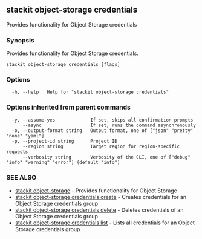 ## stackit object-storage credentials

Provides functionality for Object Storage credentials

### Synopsis

Provides functionality for Object Storage credentials.

```
stackit object-storage credentials [flags]
```

### Options

```
  -h, --help   Help for "stackit object-storage credentials"
```

### Options inherited from parent commands

```
  -y, --assume-yes             If set, skips all confirmation prompts
      --async                  If set, runs the command asynchronously
  -o, --output-format string   Output format, one of ["json" "pretty" "none" "yaml"]
  -p, --project-id string      Project ID
      --region string          Target region for region-specific requests
      --verbosity string       Verbosity of the CLI, one of ["debug" "info" "warning" "error"] (default "info")
```

### SEE ALSO

* [stackit object-storage](./stackit_object-storage.md)	 - Provides functionality for Object Storage
* [stackit object-storage credentials create](./stackit_object-storage_credentials_create.md)	 - Creates credentials for an Object Storage credentials group
* [stackit object-storage credentials delete](./stackit_object-storage_credentials_delete.md)	 - Deletes credentials of an Object Storage credentials group
* [stackit object-storage credentials list](./stackit_object-storage_credentials_list.md)	 - Lists all credentials for an Object Storage credentials group

